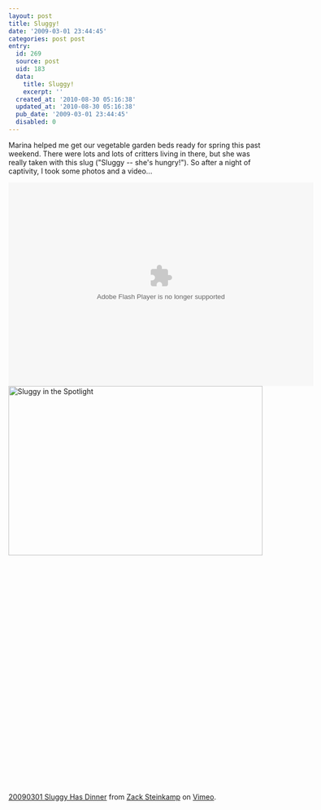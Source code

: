 ```yaml
---
layout: post
title: Sluggy!
date: '2009-03-01 23:44:45'
categories: post post
entry:
  id: 269
  source: post
  uid: 183
  data:
    title: Sluggy!
    excerpt: ''
  created_at: '2010-08-30 05:16:38'
  updated_at: '2010-08-30 05:16:38'
  pub_date: '2009-03-01 23:44:45'
  disabled: 0
---
```

Marina helped me get our vegetable garden beds ready for spring this past weekend.  There were lots and lots of critters living in there, but she was really taken with this slug ("Sluggy -- she's hungry!").  So after a night of captivity, I took some photos and a video...

<object width="600" height="400"> <param name="flashvars" value="&offsite=true&amp;lang=en-us&page_show_url=%2Fphotos%2Fthenobot%2Fsets%2F72157614617802138%2Fshow%2F&page_show_back_url=%2Fphotos%2Fthenobot%2Fsets%2F72157614617802138%2F&set_id=72157614617802138&jump_to="></param> <param name="movie" value="http://www.flickr.com/apps/slideshow/show.swf?v=67348"></param> <param name="allowFullScreen" value="true"></param><embed type="application/x-shockwave-flash" src="http://www.flickr.com/apps/slideshow/show.swf?v=67348" allowFullScreen="true" flashvars="&offsite=true&amp;lang=en-us&page_show_url=%2Fphotos%2Fthenobot%2Fsets%2F72157614617802138%2Fshow%2F&page_show_back_url=%2Fphotos%2Fthenobot%2Fsets%2F72157614617802138%2F&set_id=72157614617802138&jump_to=" width="600" height="400"><a href="http://www.flickr.com/photos/thenobot/3318989789/" title="Sluggy in the Spotlight by thenobot, on Flickr"><img src="https://farm4.static.flickr.com/3479/3318989789_345216f01a.jpg" width="500" height="333" alt="Sluggy in the Spotlight" /></a></embed></object>

<object width="600" height="452"><param name="allowfullscreen" value="true" /><param name="allowscriptaccess" value="always" /><param name="movie" value="http://vimeo.com/moogaloop.swf?clip_id=3429741&amp;server=vimeo.com&amp;show_title=1&amp;show_byline=1&amp;show_portrait=0&amp;color=00ADEF&amp;fullscreen=1" /><embed src="http://vimeo.com/moogaloop.swf?clip_id=3429741&amp;server=vimeo.com&amp;show_title=1&amp;show_byline=1&amp;show_portrait=0&amp;color=00ADEF&amp;fullscreen=1" type="application/x-shockwave-flash" allowfullscreen="true" allowscriptaccess="always" width="600" height="452"></embed></object><br /><a href="http://vimeo.com/3429741">20090301 Sluggy Has Dinner</a> from <a href="http://vimeo.com/thenobot">Zack Steinkamp</a> on <a href="http://vimeo.com">Vimeo</a>.
